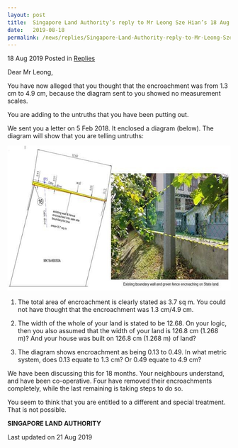 ```yaml
---
layout: post
title:  Singapore Land Authority’s reply to Mr Leong Sze Hian’s 18 Aug Facebook post
date:   2019-08-18
permalink: /news/replies/Singapore-Land-Authority-reply-to-Mr-Leong-Sze-Hian-18-Aug-Facebook-post
---
```


18 Aug 2019 Posted in [Replies](/news/replies)  

Dear Mr Leong,  

You have now alleged that you thought that the encroachment was from 1.3 cm to 4.9 cm, because the diagram sent to you showed no measurement scales.  


You are adding to the untruths that you have been putting out.  


We sent you a letter on 5 Feb 2018.  It enclosed a diagram (below). The diagram will show that you are telling untruths:  


<img src="/images/news/replies/1566140561857.jpg" alt="18 aug reply to mr leong post" style="width:610px;height:327px;"> 


1. The total area of encroachment is clearly stated as 3.7 sq m.  You could not have thought that the encroachment was 1.3 cm/4.9 cm.

2. The width of the whole of your land is stated to be 12.68. On your logic, then you also assumed that the width of your land is 126.8 cm (1.268 m)? And your house was built on 126.8 cm (1.268 m) of land?

3. The diagram shows encroachment as being 0.13 to 0.49. In what metric system, does 0.13 equate to 1.3 cm? Or 0.49 equate to 4.9 cm?

We have been discussing this for 18 months. Your neighbours understand, and have been co-operative. Four have removed their encroachments completely, while the last remaining is taking steps to do so.

You seem to think that you are entitled to a different and special treatment. That is not possible.

**SINGAPORE LAND AUTHORITY**


<p class="right-side-updated">Last updated on 21 Aug 2019</p> 
